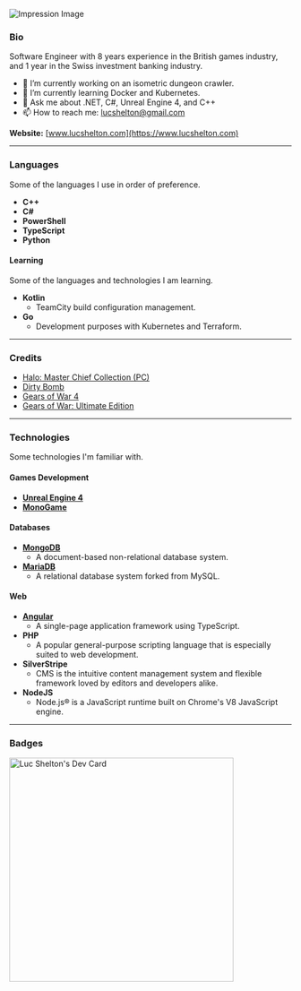 ![Impression Image](https://i.imgur.com/6d95elJ.png)
### Bio
Software Engineer with 8 years experience in the British games industry, and 1 year in the Swiss investment banking industry.

- 🔭 I’m currently working on an isometric dungeon crawler.
- 🌱 I’m currently learning Docker and Kubernetes.
- 💬 Ask me about .NET, C#, Unreal Engine 4, and C++
- 📫 How to reach me: lucshelton@gmail.com

**Website:** [www.lucshelton.com](https://www.lucshelton.com)

---

### Languages
Some of the languages I use in order of preference.
- **C++**
- **C#**
- **PowerShell**
- **TypeScript**
- **Python**

#### Learning
Some of the languages and technologies I am learning.
- **Kotlin**
  - TeamCity build configuration management.
- **Go**
  - Development purposes with Kubernetes and Terraform.

---

### Credits
- [Halo: Master Chief Collection (PC)](https://lucshelton.com/projects/professional/halo-master-chief-collection/)
- [Dirty Bomb](https://lucshelton.com/projects/professional/dirty-bomb/)
- [Gears of War 4](https://lucshelton.com/projects/professional/gears-of-war-4/)
- [Gears of War: Ultimate Edition](https://lucshelton.com/projects/professional/gears-of-war-ultimate-edition/)

---

### Technologies
Some technologies I'm familiar with.
#### Games Development
- [**Unreal Engine 4**](https://github.com/epicgames/unrealengine)
- [**MonoGame**](https://github.com/monogame)
#### Databases
- **[MongoDB](https://www.mongodb.com/)**
  - A document-based non-relational database system.
- **[MariaDB](https://mariadb.org/)**
  - A relational database system forked from MySQL.
#### Web
- **[Angular](https://angular.io/)**
  - A single-page application framework using TypeScript.
- **PHP**
  - A popular general-purpose scripting language that is especially suited to web development.
- **SilverStripe**
  - CMS is the intuitive content management system and flexible framework loved by editors and developers alike.
- **NodeJS**
  - Node.js® is a JavaScript runtime built on Chrome's V8 JavaScript engine.


---


### Badges

<a href="https://app.daily.dev/LoveDuckie"><img src="https://api.daily.dev/devcards/2abd03549f3c42739d80deb2b414359d.png?r=rzm" width="400" alt="Luc Shelton's Dev Card"/></a>

<!--
**LoveDuckie/LoveDuckie** is a ✨ _special_ ✨ repository because its `README.md` (this file) appears on your GitHub profile.

Here are some ideas to get you started:

- 🔭 I’m currently working on ...
- 🌱 I’m currently learning ...
- 👯 I’m looking to collaborate on ...
- 🤔 I’m looking for help with ...
- 💬 Ask me about ...
- 📫 How to reach me: ...
- 😄 Pronouns: ...
- ⚡ Fun fact: ...
-->

